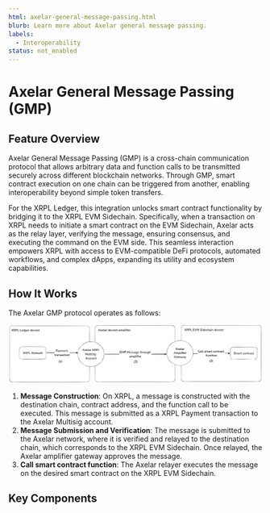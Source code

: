 ```yaml
---
html: axelar-general-message-passing.html
blurb: Learn more about Axelar general message passing.
labels:
  - Interoperability
status: not_enabled
---
```

# Axelar General Message Passing (GMP)

## Feature Overview

Axelar General Message Passing (GMP) is a cross-chain communication protocol that allows arbitrary data and function calls to be transmitted securely across different blockchain networks. Through GMP, smart contract execution on one chain can be triggered from another, enabling interoperability beyond simple token transfers.

For the XRPL Ledger, this integration unlocks smart contract functionality by bridging it to the XRPL EVM Sidechain. Specifically, when a transaction on XRPL needs to initiate a smart contract on the EVM Sidechain, Axelar acts as the relay layer, verifying the message, ensuring consensus, and executing the command on the EVM side. This seamless interaction empowers XRPL with access to EVM-compatible DeFi protocols, automated workflows, and complex dApps, expanding its utility and ecosystem capabilities.

## How It Works

The Axelar GMP protocol operates as follows:

![xrpl-evm-sidechain-axelar-gmp](../img/evm-sidechain-axelar-gmp.png)

1. **Message Construction**: On XRPL, a message is constructed with the destination chain, contract address, and the function call to be executed. This message is submitted as a XRPL Payment transaction to the Axelar Multisig account.
2. **Message Submission and Verification**: The message is submitted to the Axelar network, where it is verified and relayed to the destination chain, which corresponds to the XRPL EVM Sidechain. Once relayed, the Axelar amplifier gateway approves the message.
3. **Call smart contract function**: The Axelar relayer executes the message on the desired smart contract on the XRPL EVM Sidechain.

## Key Components



